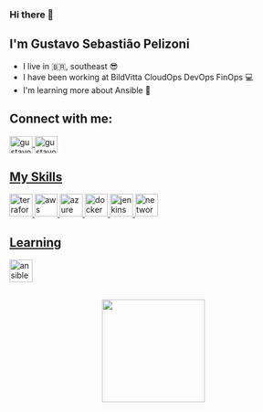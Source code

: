 ### Hi there 👋
## I'm Gustavo Sebastião Pelizoni
- I live in :brazil:, southeast :sunglasses:
- I have been working at BildVitta CloudOps DevOps FinOps :computer:
- I'm learning more about Ansible :sparkling_heart:

## Connect with me:
<a href="https://www.linkedin.com/in/gustavosebastiaopelizoni/" target="_blank">
<img align="center" alt="gustavo-linkedin" height="30" width="40" src="https://cdn.jsdelivr.net/npm/simple-icons@3.0.1/icons/linkedin.svg" style="max-width:100%;">
</a>
<a href="https://www.instagram.com/gustavopelizoni/" target="_blank">
<img align="center" alt="gustavo-instagram" height="30" width="40" src="https://cdn.jsdelivr.net/npm/simple-icons@3.0.1/icons/instagram.svg" style="max-width:100%;">
  
  ## My Skills
<img src="https://cdn.jsdelivr.net/gh/devicons/devicon/icons/terraform/terraform-original.svg" alt="terraform" width="40" height="40" style="max-width:100%;"></img>
<img src="https://cdn.jsdelivr.net/gh/devicons/devicon/icons/amazonwebservices/amazonwebservices-original.svg" alt="aws" width="40" height="40" style="max-width:100%;"></img>
<img src="https://cdn.jsdelivr.net/gh/devicons/devicon/icons/azure/azure-original.svg" alt="azure" width="40" height="40" style="max-width:100%;"></img>
<img src="https://cdn.jsdelivr.net/gh/devicons/devicon/icons/docker/docker-original.svg" alt="docker" width="40" height="40" style="max-width:100%;"></img>
<img src="https://cdn.jsdelivr.net/gh/devicons/devicon/icons/jenkins/jenkins-original.svg" alt="jenkins" width="40" height="40" style="max-width:100%;"></img>
<img src="https://cdn.jsdelivr.net/gh/devicons/devicon/icons/networkx/networkx-original.svg" alt="networking" width="40" height="40" style="max-width:100%;"></img>
  
  ## Learning
<img src="https://cdn.jsdelivr.net/gh/devicons/devicon/icons/ansible/ansible-original.svg" alt="ansible" width="40" height="40" style="max-width:100%;"></img>
  
  ##

<div align="center">
  <a href="https://github.com/gustavopelizoni">
  <img height="180em" src="https://github-readme-stats.vercel.app/api?username=gustavopelizoni&show_icons=true&theme=dark&include_all_commits=true&count_private=true"/>
</div>
  
##
